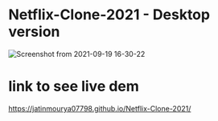 # Netflix-Clone-2021 - Desktop version
![Screenshot from 2021-09-19 16-30-22](https://user-images.githubusercontent.com/55657605/133925295-e9adfb67-607d-4952-8566-b33626d0760a.png)
# link to see live dem
https://jatinmourya07798.github.io/Netflix-Clone-2021/
